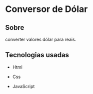 # Conversor de Dólar
<h2>Sobre</h2>
<p>converter valores dólar para reais.</p>
 <h2>Tecnologias usadas</h2>
 <ul>
   <li><P>Html</P></li>
     <li><P>Css</P></li>
     <li><P>JavaScript</P></li>
</ul>
